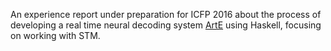 An experience report under preparation for ICFP 2016 about the process of developing a real time neural decoding system [ArtE](http://github.com/imalsogreg/arte-ephys) using Haskell, focusing on working with STM.

